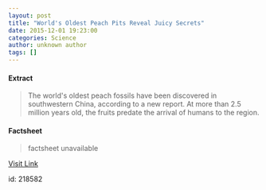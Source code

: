 ```yaml
---
layout: post
title: "World's Oldest Peach Pits Reveal Juicy Secrets"
date: 2015-12-01 19:23:00
categories: Science
author: unknown author
tags: []
---
```



#### Extract
>The world's oldest peach fossils have been discovered in southwestern China, according to a new report. At more than 2.5 million years old, the fruits predate the arrival of humans to the region.

#### Factsheet
>factsheet unavailable

[Visit Link](http://www.livescience.com/52952-oldest-peach-fossils-discovered.html)

id:  218582
